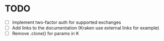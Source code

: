 TODO
====

- [ ] Implement two-factor auth for supported exchanges
- [ ] Add links to the documentation (Kraken use external links for example)
- [ ] Remove .clone() for params in K